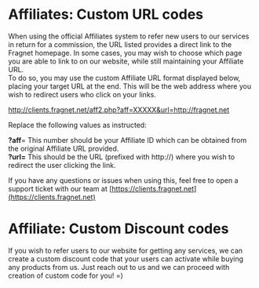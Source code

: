 # Affiliates: Custom URL codes

When using the official Affiliates system to refer new users to our services in return for a commission, the URL listed provides a direct link to the Fragnet homepage. In some cases, you may wish to choose which page you are able to link to on our website, while still maintaining your Affiliate URL.  
To do so, you may use the custom Affiliate URL format displayed below, placing your target URL at the end. This will be the web address where you wish to redirect users who click on your links.

http://clients.fragnet.net/aff2.php?aff=XXXXX&url=http://fragnet.net

Replace the following values as instructed:  
  
**?aff**\= This number should be your Affiliate ID which can be obtained from the original Affiliate URL provided.  
**?url=** This should be the URL (prefixed with http://) where you wish to redirect the user clicking the link.

  
If you have any questions or issues when using this, feel free to open a support ticket with our team at [https://clients.fragnet.net](https://clients.fragnet.net)

# Affiliate: Custom Discount codes

If you wish to refer users to our website for getting any services, we can create a custom discount code that your users can activate while buying any products from us.
Just reach out to us and we can proceed with creation of custom code for you! =)